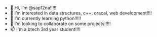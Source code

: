 - 👋 Hi, I’m @sap12na!!!!!
- 👀 I’m interested in data structures, c++, oracal, web development!!!! 
- 🌱 I’m currently learning python!!!!!
- 💞️ I’m looking to collaborate on some projects!!!!!
- 📫 I'm a btech 3rd year student!!!!
<!---
sap12na/sap12na is a ✨ special ✨ repository because its `README.md` (this file) appears on your GitHub profile.
You can click the Preview link to take a look at your changes.
--->
